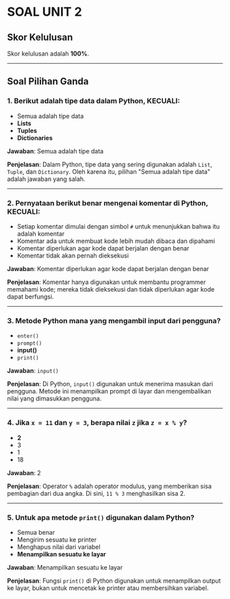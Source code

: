 

# SOAL UNIT 2

## Skor Kelulusan

Skor kelulusan adalah **100%**.

---

## Soal Pilihan Ganda

### 1. Berikut adalah tipe data dalam Python, KECUALI:

- Semua adalah tipe data
- **Lists**
- **Tuples**
- **Dictionaries**

**Jawaban**: Semua adalah tipe data

**Penjelasan**: Dalam Python, tipe data yang sering digunakan adalah `List`, `Tuple`, dan `Dictionary`. Oleh karena itu, pilihan "Semua adalah tipe data" adalah jawaban yang salah.

---

### 2. Pernyataan berikut benar mengenai komentar di Python, KECUALI:

- Setiap komentar dimulai dengan simbol `#` untuk menunjukkan bahwa itu adalah komentar
- Komentar ada untuk membuat kode lebih mudah dibaca dan dipahami
- Komentar diperlukan agar kode dapat berjalan dengan benar
- Komentar tidak akan pernah dieksekusi

**Jawaban**: Komentar diperlukan agar kode dapat berjalan dengan benar

**Penjelasan**: Komentar hanya digunakan untuk membantu programmer memahami kode; mereka tidak dieksekusi dan tidak diperlukan agar kode dapat berfungsi.

---

### 3. Metode Python mana yang mengambil input dari pengguna?

- `enter()`
- `prompt()`
- **input()**
- `print()`

**Jawaban**: `input()`

**Penjelasan**: Di Python, `input()` digunakan untuk menerima masukan dari pengguna. Metode ini menampilkan prompt di layar dan mengembalikan nilai yang dimasukkan pengguna.

---

### 4. Jika `x = 11` dan `y = 3`, berapa nilai `z` jika `z = x % y`?

- **2**
- 3
- 1
- 18

**Jawaban**: 2

**Penjelasan**: Operator `%` adalah operator modulus, yang memberikan sisa pembagian dari dua angka. Di sini, `11 % 3` menghasilkan sisa 2.

---

### 5. Untuk apa metode `print()` digunakan dalam Python?

- Semua benar
- Mengirim sesuatu ke printer
- Menghapus nilai dari variabel
- **Menampilkan sesuatu ke layar**

**Jawaban**: Menampilkan sesuatu ke layar

**Penjelasan**: Fungsi `print()` di Python digunakan untuk menampilkan output ke layar, bukan untuk mencetak ke printer atau membersihkan variabel.
